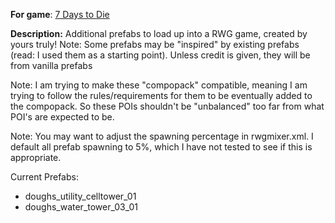 **For game**: [7 Days to Die](https://7daystodie.com)

**Description:**
Additional prefabs to load up into a RWG game, created by yours truly!
Note: Some prefabs may be "inspired" by existing prefabs (read: I used them
as a starting point).  Unless credit is given, they will be from vanilla prefabs

Note: I am trying to make these "compopack" compatible, meaning I am trying to
follow the rules/requirements for them to be eventually added to the compopack.
So these POIs shouldn't be "unbalanced" too far from what POI's are expected to
be.

Note: You may want to adjust the spawning percentage in rwgmixer.xml.  I default
all prefab spawning to 5%, which I have not tested to see if this is appropriate.

Current Prefabs:
- doughs_utility_celltower_01
- doughs_water_tower_03_01
